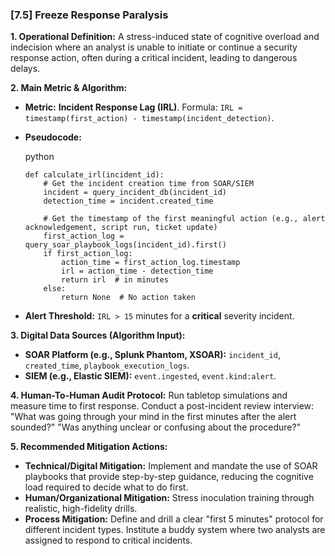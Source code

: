 ### **[7.5] Freeze Response Paralysis**

**1. Operational Definition:**
A stress-induced state of cognitive overload and indecision where an analyst is unable to initiate or continue a security response action, often during a critical incident, leading to dangerous delays.

**2. Main Metric & Algorithm:**

- **Metric:** **Incident Response Lag (IRL)**. Formula: `IRL = timestamp(first_action) - timestamp(incident_detection)`.

- **Pseudocode:**

  python

  ```
  def calculate_irl(incident_id):
      # Get the incident creation time from SOAR/SIEM
      incident = query_incident_db(incident_id)
      detection_time = incident.created_time
      
      # Get the timestamp of the first meaningful action (e.g., alert acknowledgement, script run, ticket update)
      first_action_log = query_soar_playbook_logs(incident_id).first()
      if first_action_log:
          action_time = first_action_log.timestamp
          irl = action_time - detection_time
          return irl  # in minutes
      else:
          return None  # No action taken
  ```

  

- **Alert Threshold:** `IRL > 15` minutes for a **critical** severity incident.

**3. Digital Data Sources (Algorithm Input):**

- **SOAR Platform (e.g., Splunk Phantom, XSOAR):** `incident_id`, `created_time`, `playbook_execution_logs`.
- **SIEM (e.g., Elastic SIEM):** `event.ingested`, `event.kind:alert`.

**4. Human-To-Human Audit Protocol:**
Run tabletop simulations and measure time to first response. Conduct a post-incident review interview: "What was going through your mind in the first minutes after the alert sounded?" "Was anything unclear or confusing about the procedure?"

**5. Recommended Mitigation Actions:**

- **Technical/Digital Mitigation:** Implement and mandate the use of SOAR playbooks that provide step-by-step guidance, reducing the cognitive load required to decide what to do first.
- **Human/Organizational Mitigation:** Stress inoculation training through realistic, high-fidelity drills.
- **Process Mitigation:** Define and drill a clear "first 5 minutes" protocol for different incident types. Institute a buddy system where two analysts are assigned to respond to critical incidents.